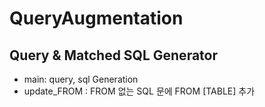 # QueryAugmentation

## Query & Matched SQL Generator
- main: query, sql Generation
- update_FROM : FROM 없는 SQL 문에 FROM [TABLE] 추가
